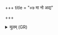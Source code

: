 +++
title = "०७ मा नो अद्य"

+++
<details><summary>मूलम् (GR)</summary>

मा नो अद्य गवां स्तेनो  
मावीनां वृक ईशत ।  
माश्वानां भद्रे तस्करो  
मा नृणां यातुधान्यः ॥
</details>